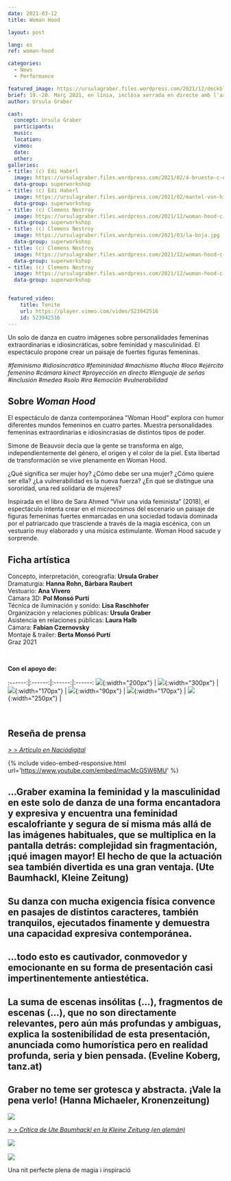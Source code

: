 ```yaml
---
date: 2021-03-12
title: Woman Hood

layout: post

lang: es
ref: woman-hood

categories:
  - News
  - Performance

featured_image: https://ursulagraber.files.wordpress.com/2021/12/deckblatt.jpg?w=500&fit=crop
brief: 19.-20. Març 2021, en línia, inclòsa xerrada en directe amb l'artista
author: Ursula Graber

cast:
  concept: Ursula Graber
  participants:
  music:
  location:
  vimeo:
  date:
  other:
galleries:
- title: (c) Edi Haberl
  image: https://ursulagraber.files.wordpress.com/2021/02/4-brueste-c-edi-haberl-7_1.jpg?w=1024&fit=crop
  data-group: superworkshop
- title: (c) Edi Haberl
  image: https://ursulagraber.files.wordpress.com/2021/02/mantel-von-hinten-c-edi-haberl-15_1.jpg?w=1024&fit=crop
  data-group: superworkshop
- title: (c) Clemens Nestroy
  image: https://ursulagraber.files.wordpress.com/2021/12/woman-hood-c-clemens-nestroy-10_small.jpg
  data-group: superworkshop
- title: (c) Clemens Nestroy
  image: https://ursulagraber.files.wordpress.com/2021/03/la-boja.jpg
  data-group: superworkshop
- title: (c) Clemens Nestroy
  image: https://ursulagraber.files.wordpress.com/2021/12/woman-hood-c-clemens-nestroy-7.jpg
  data-group: superworkshop
- title: (c) Clemens Nestroy
  image: https://ursulagraber.files.wordpress.com/2021/12/woman-hood-c-clemens-nestroy-18.jpg
  data-group: superworkshop


featured_video:
    title: Tonite
    url: https://player.vimeo.com/video/523942516
    id: 523942516
---
```

Un solo de danza en cuatro imágenes sobre personalidades femeninas extraordinarias e idiosincráticas, sobre feminidad y masculinidad. El espectáculo propone crear un paisaje de fuertes figuras femeninas.


*#feminismo #idiosincrático #femininidad #machismo #lucha #loco #ejército femenino #cámara kinect #proyección en directo #lenguaje de señas #inclusión #medea #solo #ira #emoción #vulnerabilidad*



<!--plop-->

## Sobre *Woman Hood*

El espectáculo de danza contemporánea "Woman Hood" explora con humor diferentes mundos femeninos en cuatro partes. Muestra personalidades femeninas extraordinarias e idiosincrasias de distintos tipos de poder.

Simone de Beauvoir decía que la gente se transforma en algo, independientemente del género, el origen y el color de la piel. Esta libertad de transformación se vive plenamente en Woman Hood.

¿Qué significa ser mujer hoy? ¿Cómo debe ser una mujer? ¿Cómo quiere ser ella? ¿La vulnerabilidad es la nueva fuerza? ¿En qué se distingue una sororidad, una red solidaria de mujeres?

Inspirada en el libro de Sara Ahmed “Vivir una vida feminista” (2018), el espectáculo intenta crear en el microcosmos del escenario un paisaje de figuras femeninas fuertes enmarcadas en una sociedad todavía dominada por el patriarcado que trasciende a través de la magia escénica, con un vestuario muy elaborado y una música estimulante. Woman Hood sacude y sorprende.




<!--plop-->


## Ficha artística


Concepto, interpretación, coreografía: 	**Ursula Graber**<br>
Dramaturgia:	**Hanna Rohn, Bàrbara Raubert**<br>
Vestuario:	**Ana Vivero**<br>
Cámara 3D: **Pol Monsó Purtí**<br>
Técnica de iluminación y sonido:	**Lisa Raschhofer**<br>
Organización y relaciones públicas:	**Ursula Graber**<br>
Asistencia en relaciones públicas:   **Laura Halb**<br>
Cámara: **Fabian Czernovsky**<br>
Montaje & trailer: **Berta Monsó Purtí**<br>
Graz 2021


<br />

**Con el apoyo de:**


:------:|:------:|:------:|:------:
![]({{site.url}}/images/logograz.png){:width="200px"} | ![]({{site.url}}/images/logobund.png){:width="300px"} | ![]({{site.url}}/images/logodat.png){:width="170px"} | ![]({{site.url}}/images/logokristallwerk.png){:width="90px"} | ![]({{site.url}}/images/logolaut.png){:width="170px"} | ![]({{site.url}}/images/logo_ccter_sw2.png){:width="250px"} |


<br />


## Reseña de prensa


*[> > Artículo en Naciódigital](https://www.naciodigital.cat/baixmontseny/noticia/15991/ballarina-coreografa-ursula-graber-posa-escena-woman-hood)<br />*


{% include video-embed-responsive.html url='https://www.youtube.com/embed/macMcG5W6MU' %}



## ...Graber examina la feminidad y la masculinidad en este solo de danza de una forma encantadora y expresiva y encuentra una feminidad escalofriante y segura de sí misma más allá de las imágenes habituales, que se multiplica en la pantalla detrás: complejidad sin fragmentación, ¡qué imagen mayor! El hecho de que la actuación sea también divertida es una gran ventaja. (Ute Baumhackl, Kleine Zeitung)

## Su danza con mucha exigencia física convence en pasajes de distintos caracteres, también tranquilos, ejecutados finamente y demuestra una capacidad expresiva contemporánea.

## ...todo esto es cautivador, conmovedor y emocionante en su forma de presentación casi impertinentemente antiestética.

## La suma de escenas insólitas (...), fragmentos de escenas (...), que no son directamente relevantes, pero aún más profundas y ambiguas, explica la sostenibilidad de esta presentación, anunciada como humorística pero en realidad profunda, seria y bien pensada. (Eveline Koberg, tanz.at)

## Graber no teme ser grotesca y abstracta. ¡Vale la pena verlo! (Hanna Michaeler, Kronenzeitung)




<div class="long-center-image">
	<a href="https://ursulagraber.files.wordpress.com/2021/06/1-kleine-zeitung_neu_schon.jpg" title="" class="js-smartPhoto" data-caption="" data-id="" data-group="">
		<img src="https://ursulagraber.files.wordpress.com/2021/06/1-kleine-zeitung_neu_schon.jpg"/>
	</a>
</div>

*[> > Crítica de Ute Baumhackl en la Kleine Zeitung (en alemán)](https://www.kleinezeitung.at/kultur/festspiele/5952977/Selbstbewusste-Weiblichkeit-die-kratzt-und-Spass-macht)*


<div class="long-center-image">
	 	<a href="https://www.tanz.at/index.php/kritiken/kritiken-2021/2443-ursula-graber-woman-hood" title="" data-caption="" data-id="" data-group="">
	 		<img src="https://ursulagraber.files.wordpress.com/2021/12/woman-hood-tanz.at-mit-hinweis2.png"/>
	 	</a>
	 </div>

<br>


   <div class="long-center-image">
   	<a href="https://ursulagraber.files.wordpress.com/2021/06/4-kronenzeitung-woman-hood.png" title="" class="js-smartPhoto" data-caption="" data-id="" data-group="">
   		<img src="https://ursulagraber.files.wordpress.com/2021/06/4-kronenzeitung-woman-hood.png"/>
   	</a>
   </div>




<!--plop-->

Una nit perfecte plena de magia i inspiració<br />


<!--[![Totem](https://i.vimeocdn.com/video/746500438_640.jpg)](https://player.vimeo.com/video/306702195)-->

